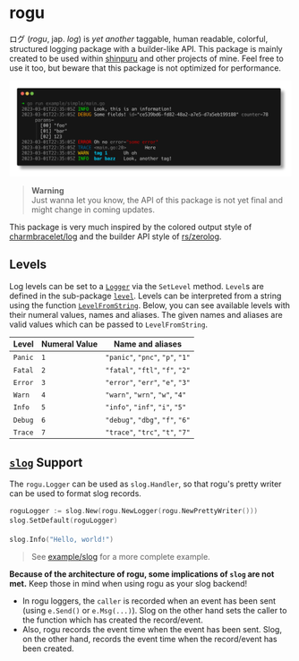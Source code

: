 # rogu

ログ (*rogu*, jap. *log*) is *yet another* taggable, human readable, colorful, structured logging package with a builder-like API. This package is mainly created to be used within [shinpuru](https://github.com/zekrotja/shinpuru) and other projects of mine. Feel free to use it too, but beware that this package is not optimized for performance.

![](.github/media/demo.png)

> **Warning**  
> Just wanna let you know, the API of this package is not yet final and might change in coming updates.

This package is very much inspired by the colored output style of [charmbracelet/log](https://github.com/charmbracelet/log) and the builder API style of [rs/zerolog](https://github.com/rs/zerolog).

## Levels

Log levels can be set to a [`Logger`](https://pkg.go.dev/github.com/zekrotja/rogu#Logger) via the `SetLevel` method. `Level`s are defined in the sub-package [`level`](https://pkg.go.dev/github.com/zekrotja/rogu/level#Level). Levels can be interpreted from a string using the function [`LevelFromString`](https://pkg.go.dev/github.com/zekrotja/rogu/level#Level). Below, you can see available levels with their numeral values, names and aliases. The given names and aliases are valid values which can be passed to `LevelFromString`.

| Level | Numeral Value | Name and aliases |
|-------|---------------|------------------|
| `Panic` | `1` | `"panic"`, `"pnc"`, `"p"`, `"1"` |
| `Fatal` | `2` | `"fatal"`, `"ftl"`, `"f"`, `"2"` |
| `Error` | `3` | `"error"`, `"err"`, `"e"`, `"3"` |
| `Warn`  | `4` | `"warn"`, `"wrn"`, `"w"`, `"4"` |
| `Info`  | `5` | `"info"`, `"inf"`, `"i"`, `"5"` |
| `Debug` | `6` | `"debug"`, `"dbg"`, `"f"`, `"6"` |
| `Trace` | `7` | `"trace"`, `"trc"`, `"t"`, `"7"` |

## [`slog`](https://go.dev/blog/slog) Support

The `rogu.Logger` can be used as `slog.Handler`, so that rogu's pretty writer can be used to format slog records.

```go
roguLogger := slog.New(rogu.NewLogger(rogu.NewPrettyWriter()))
slog.SetDefault(roguLogger)

slog.Info("Hello, world!")
```
> See [example/slog](example/slog) for a more complete example.

**Because of the architecture of rogu, some implications of `slog` are not met.** Keep those in mind when using rogu as your slog backend!
- In rogu loggers, the `caller` is recorded when an event has been sent (using `e.Send()` or `e.Msg(...)`). Slog on the other hand sets the caller to the function which has created the record/event.
- Also, rogu records the event time when the event has been sent. Slog, on the other hand, records the event time when the record/event has been created.